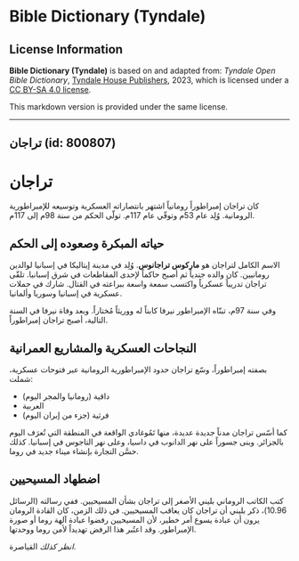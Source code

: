 # Bible Dictionary (Tyndale)

## License Information

**Bible Dictionary (Tyndale)** is based on and adapted from: _Tyndale Open Bible Dictionary_, [Tyndale House Publishers](https://tyndaleopenresources.com/), 2023, which is licensed under a [CC BY-SA 4.0 license](https://creativecommons.org/licenses/by-sa/4.0/legalcode.en).

This markdown version is provided under the same license.



--------------------------------

## تراجان (id: 800807)

تراجان
======

كان تراجان إمبراطوراً رومانياً اشتهر بانتصاراته العسكرية وتوسيعه للإمبراطورية الرومانية. وُلِد عام 53م وتوفّي عام 117م. تولّى الحكم من سنة 98م إلى 117م.

حياته المبكرة وصعوده إلى الحكم
------------------------------

الاسم الكامل لتراجان هو **ماركوس تراجانوس**. وُلِد في مدينة إيتاليكا في إسبانيا لوالدين رومانيين. كان والده جندياً ثم أصبح حاكماً لإحدى المقاطعات في شرق إسبانيا. تلقّى تراجان تدريباً عسكرياً واكتسب سمعة واسعة ببراعته في القتال. شارك في حملات عسكرية في إسبانيا وسوريا وألمانيا.

وفي سنة 97م، تبنّاه الإمبراطور نيرفا كابناً له ووريثاً مُختاراً. وبعد وفاة نيرفا في السنة التالية، أصبح تراجان إمبراطوراً.

النجاحات العسكرية والمشاريع العمرانية
-------------------------------------

بصفته إمبراطوراً، وسّع تراجان حدود الإمبراطورية الرومانية عبر فتوحات عسكرية، شملت:

* داقية (رومانيا والمجر اليوم)
* العربية
* فرثية (جزء من إيران اليوم)

كما أسّس تراجان مدناً جديدة عديدة، منها تَمُوغادي الواقعة في المنطقة التي تُعرَف اليوم بالجزائر. وبنى جسوراً على نهر الدانوب في داسيا، وعلى نهر التاجوس في إسبانيا. كذلك حسَّن التجارة بإنشاء ميناء جديد في روما.

اضطهاد المسيحيين
----------------

كتب الكاتب الروماني بليني الأصغر إلى تراجان بشأن المسيحيين. ففي رسالته (الرسائل 10\.96\)، ذكر بليني أن تراجان كان يعاقب المسيحيين. في ذلك الزمن، كان القادة الرومان يرون أن عبادة يسوع أمر خطير، لأن المسيحيين رفضوا عبادة آلهة روما أو صورة الإمبراطور. وقد اعتُبر هذا الرفض تهديداً لأمن روما ووحدتها.

*انظر كذلك* القياصرة.


